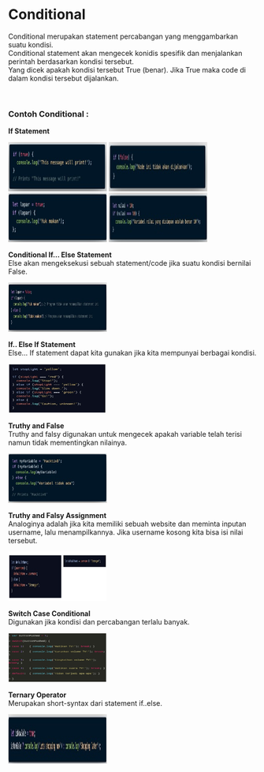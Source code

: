 # Conditional  
Conditional merupakan statement percabangan yang menggambarkan suatu kondisi.  
Conditional statement akan mengecek konidis spesifik dan menjalankan perintah berdasarkan kondisi tersebut.  
Yang dicek apakah kondisi tersebut True (benar). Jika True maka code di dalam kondisi tersebut dijalankan.  

</br>

### Contoh Conditional :  

**If Statement**  

<img src="con1.jpeg" width="200" height="100">   

<img src="con2.jpeg" width="200" height="100">  

<img src="con3.jpeg" width="200" height="100">  

<img src="con4.jpeg" width="200" height="100">  

</br>

**Conditional If… Else Statement**  
Else akan mengeksekusi sebuah statement/code jika suatu kondisi bernilai False.  

<img src="con5.jpeg" width="200" height="100">  

</br>

**If.. Else If Statement**  
Else… If statement dapat kita gunakan jika kita mempunyai berbagai kondisi.  

<img src="con6.jpeg" width="200" height="100">  

</br>

**Truthy and False**  
Truthy and falsy digunakan untuk mengecek apakah variable telah terisi namun tidak mementingkan nilainya.  

<img src="con7.jpeg" width="200" height="100">  

</br>


**Truthy and Falsy Assignment**  
Analoginya adalah jika kita memiliki sebuah website dan meminta inputan username, lalu menampilkannya. Jika username kosong kita bisa isi nilai tersebut.  

<img src="con8.jpeg" width="200" height="100">  

</br>

**Switch Case Conditional**  
Digunakan jika kondisi dan percabangan terlalu banyak.  

<img src="con9.jpeg" width="200" height="100">  

</br>

**Ternary Operator**  
Merupakan short-syntax dari statement if..else. 

<img src="con10.jpeg" width="200" height="100"> 